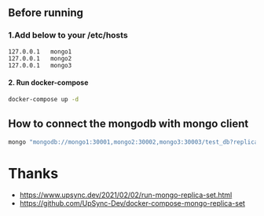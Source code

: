 
## Before running

### 1.Add below  to your /etc/hosts
```
127.0.0.1	mongo1
127.0.0.1	mongo2
127.0.0.1	mongo3
```

#### 2. Run docker-compose
```sh
docker-compose up -d
```

## How to connect the mongodb with mongo client
```sh
mongo "mongodb://mongo1:30001,mongo2:30002,mongo3:30003/test_db?replicaSet=my-replica-set"
```

# Thanks
- https://www.upsync.dev/2021/02/02/run-mongo-replica-set.html
- https://github.com/UpSync-Dev/docker-compose-mongo-replica-set
